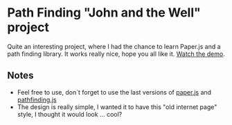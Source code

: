 # Path Finding "John and the Well" project

Quite an interesting project, where I had the chance to learn Paper.js and a path finding library. It works really nice, hope you all like it. [Watch the demo](https://luizdanielmlima.github.io/pathfindit/).

## Notes

- Feel free to use, don´t forget to use the last versions of [paper.js](http://paperjs.org/) and [pathfinding.js](https://github.com/qiao/PathFinding.js)
- The design is really simple, I wanted it to have this "old internet page" style, I thought it would look ... cool?
